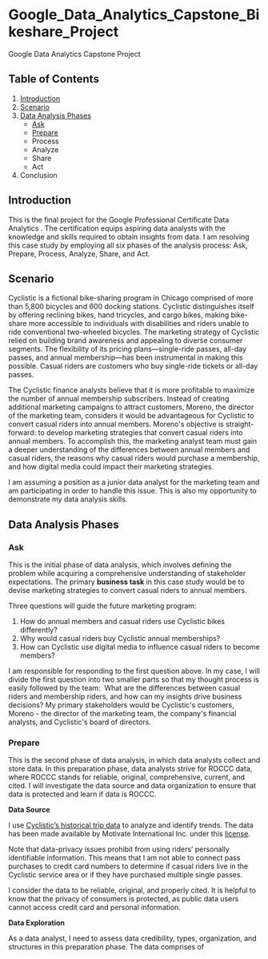 # Google_Data_Analytics_Capstone_Bikeshare_Project
Google Data Analytics Capstone Project

## Table of Contents

1. [Introduction](https://github.com/nmho158/google_data_analytics_project_081823/edit/main/README.md#introduction)
2. [Scenario](https://github.com/nmho158/google_data_analytics_project_081823/edit/main/README.md#scenario)
3. [Data Analysis Phases](https://github.com/nmho158/google_data_analytics_project#data-analysis-phases)
   + [Ask](https://github.com/nmho158/google_data_analytics_project/tree/main#ask)
   + [Prepare](https://github.com/nmho158/google_data_analytics_project/blob/main/README.md#prepare)
   + Process
   + Analyze
   + Share
   + Act
4. Conclusion


## Introduction

This is the final project for the Google Professional Certificate Data Analytics . The certification equips aspiring data analysts with the knowledge and skills required to obtain insights from data. I am resolving this case study by employing all six phases of the analysis process: Ask, Prepare, Process, Analyze, Share, and Act. 

## Scenario 

Cyclistic is a fictional bike-sharing program in Chicago comprised of more than 5,800 bicycles and 600 docking stations. Cyclistic distinguishes itself by offering reclining bikes, hand tricycles, and cargo bikes, making bike-share more accessible to individuals with disabilities and riders unable to ride conventional two-wheeled bicycles. The marketing strategy of Cyclistic relied on building brand awareness and appealing to diverse consumer segments. The flexibility of its pricing plans—single-ride passes, all-day passes, and annual membership—has been instrumental in making this possible. Casual riders are customers who buy single-ride tickets or all-day passes.

The Cyclistic finance analysts believe that it is more profitable to maximize the number of annual membership subscribers. Instead of creating additional marketing campaigns to attract customers, Moreno, the director of the marketing team, considers it would be advantageous for Cyclistic to convert casual riders into annual members. Moreno's objective is straight-forward: to develop marketing strategies that convert casual riders into annual members. To accomplish this, the marketing analyst team must gain a deeper understanding of the differences between annual members and casual riders, the reasons why casual riders would purchase a membership, and how digital media could impact their marketing strategies.

I am assuming a position as a junior data analyst for the marketing team and am participating in order to handle this issue. This is also my opportunity to demonstrate my data analysis skills. 

## Data Analysis Phases 
### Ask

This is the initial phase of data analysis, which involves defining the problem while acquiring a comprehensive understanding of stakeholder expectations. The primary **business task** in this case study would be to devise marketing strategies to convert casual riders to annual members. 

Three questions will guide the future marketing program:
1. How do annual members and casual riders use Cyclistic bikes differently?
2. Why would casual riders buy Cyclistic annual memberships?
3. How can Cyclistic use digital media to influence casual riders to become members?

I am responsible for responding to the first question above. In my case, I will divide the first question into two smaller parts so that my thought process is easily followed by the team:  What are the differences between casual riders and membership riders, and how can my insights drive business decisions? My primary stakeholders would be Cyclistic's customers, Moreno - the director of the marketing team, the company's financial analysts, and Cyclistic's board of directors. 

### Prepare

This is the second phase of data analysis, in which data analysts collect and store data. In this preparation phase, data analysts strive for ROCCC data, where ROCCC stands for reliable, original, comprehensive, current, and cited. I will investigate the data source and data organization to ensure that data is protected and learn if data is ROCCC.

**Data Source** 

I use [Cyclistic’s historical trip data](https://divvy-tripdata.s3.amazonaws.com/index.html) to analyze and identify trends.  The data has been made available by Motivate International Inc. under this [license](https://ride.divvybikes.com/data-license-agreement).

Note that data-privacy issues prohibit from using riders’ personally identifiable information. This means that I am not able to connect pass purchases to credit card numbers to determine if casual riders live in the
Cyclistic service area or if they have purchased multiple single passes. 

I consider the data to be reliable, original, and properly cited. It is helpful to know that the privacy of consumers is protected, as public data users cannot access credit card and personal information.

**Data Exploration**

As a data analyst, I need to assess data credibility, types, organization, and structures in this preparation phase. The data comprises of 





